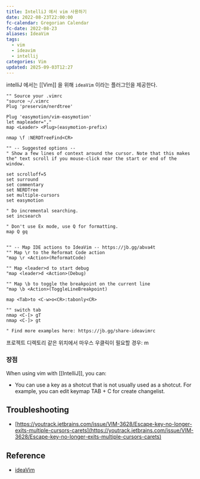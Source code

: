 ```yaml
---
title: IntelliJ 에서 vim 사용하기
date: 2022-08-23T22:00:00
fc-calendar: Gregorian Calendar
fc-date: 2022-08-23
aliases: IdeaVim
tags:
  - vim
  - ideavim
  - intellij
categories: Vim
updated: 2025-09-03T12:27
---
```


intelliJ 에서는 [[Vim]] 을 위해 `ideaVim` 이라는 플러그인을 제공한다.

```
"" Source your .vimrc  
"source ~/.vimrc  
Plug 'preservim/nerdtree'  
  
Plug 'easymotion/vim-easymotion'  
let mapleader=","  
map <Leader> <Plug>(easymotion-prefix)  
  
nmap \f :NERDTreeFind<CR>  
  
"" -- Suggested options --  
" Show a few lines of context around the cursor. Note that this makes the" text scroll if you mouse-click near the start or end of the window.

set scrolloff=5  
set surround  
set commentary  
set NERDTree  
set multiple-cursors  
set easymotion  
  
" Do incremental searching.
set incsearch  
  
" Don't use Ex mode, use Q for formatting.
map Q gq  
  
  
"" -- Map IDE actions to IdeaVim -- https://jb.gg/abva4t  
"" Map \r to the Reformat Code action  
"map \r <Action>(ReformatCode)  
  
"" Map <leader>d to start debug  
"map <leader>d <Action>(Debug)  
  
"" Map \b to toggle the breakpoint on the current line  
"map \b <Action>(ToggleLineBreakpoint)  

map <Tab>to <C-w>o<CR>:tabonly<CR>

"" switch tab
nmap <C-[> gT
nmap <C-]> gt
  
" Find more examples here: https://jb.gg/share-ideavimrc
```

프로젝트 디렉토리 같은 위치에서 마우스 우클릭이 필요할 경우: m

### 장점

When using vim with [[IntelliJ]],  you can:

- You can use a key as a shotcut that is not usually used as a shotcut. For example, you can edit keymap TAB + C for create changelist.

## Troubleshooting

- [https://youtrack.jetbrains.com/issue/VIM-3628/Escape-key-no-longer-exits-multiple-cursors-carets](https://youtrack.jetbrains.com/issue/VIM-3628/Escape-key-no-longer-exits-multiple-cursors-carets)

## Reference

- [ideaVim](https://bylee5.tistory.com/102)